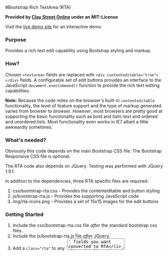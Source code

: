 #Bootstrap Rich TextArea (RTA)

**Provided by [Clay Street Online](http://www.claystreet.com) under an MIT-License**

Visit the [live demo site](http://www.claystreet.com/sites/claystreet/dev/bootstrap/rta/demo.html) for an interactive demo.

### Purpose

Provides a rich text edit capability using Bootstrap styling and markup.

### How?

Chosen `<textarea>` fields are replaced with `<div contenteditable="true"></div>` fields.  A configurable set of edit
buttons provides an interface to the JavaScript `document.execCommand()` function to provide the rich text editing
capabilities.

**Note:** Because the code relies on the browser's built-in `contenteditable` functionality, the level of feature
support and the type of markup generated varies from browser to browser.  *However*, most browsers are pretty good
at supporting the basic functionality such as bold and italic text and ordered and unordered lists.  Most functionality
even works in IE7 albeit a little awkwardly sometimes.

### What's needed?

Obviously this code depends on the main Bootstrap CSS file.  The Bootstrap Responsive CSS file is optional.

The RTA code also depends on JQuery.  Testing was performed with JQuery 1.9.1.

In addition to the dependencies, three RTA specific files are required:

1. css/bootstrap-rta.css - Provides the contenteditable and button styling
2. js/bootstrap-rta.js - Provides the supporting JavaScript code
3. img/rta-icons.png - Provides a set of 15x15 images for the edit buttons

### Getting Started

1. Include the css/bootstrap-rta.css file *after* the standard bootstrap css files.
2. Include the js/bootstrap-rta.js file *after* JQuery.
3. Add a `class="rta"` to any `<textarea>' fields you want converted to RTA
4. Initialize the chosen `<textarea>` fields in the JQuery `$(document).ready()` handler.


